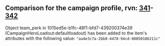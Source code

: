 ## Comparison for the campaign profile, rvn: [341](https://github.com/PRO100KatYT/FortniteProfileRevisions/tree/main/profiles/campaign/341%20campaign.json)-[342](https://github.com/PRO100KatYT/FortniteProfileRevisions/tree/main/profiles/campaign/342%20campaign.json)

Object team_perk in 1015ed5e-b1fc-48f1-bfd7-439200374e39 (CampaignHeroLoadout:defaultloadout) has been added to the item's attributes with the following value: `"aa4e3c7a-2bb8-4478-94cd-08850186211c"`
<br><br>
